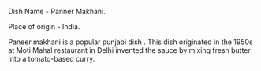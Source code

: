 Dish Name - Panner Makhani.

Place of origin - India.

Paneer makhani is a popular punjabi dish .
This dish originated in the 1950s at Moti Mahal restaurant in Delhi invented the sauce by mixing fresh butter into a tomato-based curry.
